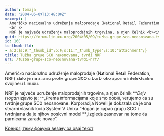 ```yaml
---
author: tomaja
date: "2004-05-09T13:48:00Z"
excerpt: |
  Američko nacionalno udruženje maloprodaje (National Retail Federation, NRF) stalo je na stranu protiv grupe SCO u borbi oko sporne intelektualne svojine u Linuxu.
  <br />
  NRF je najveće udruženje maloprodajnih trgovina, a njen čelnik <b><i>Dejv Hogan</b></i> izjavio je: <b>"Prema informacijama koje smo dobili, verujemo da su tvrdnje grupe SCO neosnovane. Korporacija Novell je dokazala da je ona stvarni vlasnik koda System V Unixa."Hogan je napao grupu SCO i tvrdnjama da je njihov poslovni model <b>"izgleda zasnovan na tome da parnicama zarade novac".
guid: https://forum.linuxo.org/2004/05/09/tuzba-grupe-sco-neosnovana-tvrdi-nrf/
id: 160
tc-thumb-fld:
- a:2:{s:9:"_thumb_id";b:0;s:11:"_thumb_type";s:10:"attachment";}
title: Tužba grupe SCO neosnovana, tvrdi NRF
url: /tuzba-grupe-sco-neosnovana-tvrdi-nrf/
---
```

Američko nacionalno udruženje maloprodaje (National Retail Federation, NRF) stalo je na stranu protiv grupe SCO u borbi oko sporne intelektualne svojine u Linuxu.  
  
NRF je najveće udruženje maloprodajnih trgovina, a njen čelnik **_Dejv Hogan</b>_ izjavio je: **&#8222;Prema informacijama koje smo dobili, verujemo da su tvrdnje grupe SCO neosnovane. Korporacija Novell je dokazala da je ona stvarni vlasnik koda System V Unixa.&#8220;Hogan je napao grupu SCO i tvrdnjama da je njihov poslovni model **&#8222;izgleda zasnovan na tome da parnicama zarade novac&#8220;.  
<!--break--></p> 

[Креирај тему форума везану за овај текст](https://linuxo.org/nova-tema-na-forumu/?se_pid=160)